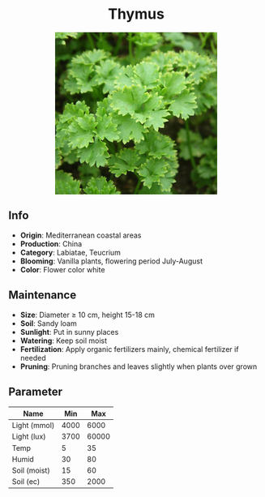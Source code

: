<h1 align='center'>Thymus</h1>
<p align="center">
    <img 
        align='center'
        width='320'
        src="../images/thymus.png" 
        alt='Thymus' />
</p>

## Info

 - **Origin**: Mediterranean coastal areas
 - **Production**: China
 - **Category**: Labiatae, Teucrium
 - **Blooming**: Vanilla plants, flowering period July-August
 - **Color**: Flower color white

## Maintenance

 - **Size**: Diameter ≥ 10 cm, height 15-18 cm
 - **Soil**: Sandy loam
 - **Sunlight**: Put in sunny places
 - **Watering**: Keep soil moist
 - **Fertilization**: Apply organic fertilizers mainly, chemical fertilizer if needed
 - **Pruning**: Pruning branches and leaves slightly when plants over grown

## Parameter

| Name         | Min  | Max   |
|--------------|------|-------|
| Light (mmol) | 4000 | 6000  |
| Light (lux)  | 3700 | 60000 |
| Temp         | 5    | 35    |
| Humid        | 30   | 80    |
| Soil (moist) | 15   | 60    |
| Soil (ec)    | 350  | 2000  |